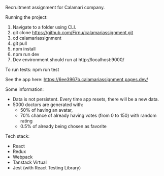 Recruitment assignment for Calamari company.

Running the project:
1. Navigate to a folder using CLI.
2. git clone https://github.com/Firnu/calamariassignment.git
3. cd calamariassignment
4. git pull
5. npm install
6. npm run dev
7. Dev environment should run at http://localhost:9000/

To run tests: npm run test

See the app here: https://6ee3967b.calamariassignment.pages.dev/

Some information:
- Data is not persistent. Every time app resets, there will be a new data.
- 5000 doctors are generated with:
  - 50% of having an avatar,
  - 70% chance of already having votes (from 0 to 150) with random rating
  - 0.5% of already being chosen as favorite

Tech stack:
- React
- Redux
- Webpack
- Tanstack Virtual
- Jest (with React Testing Library)
